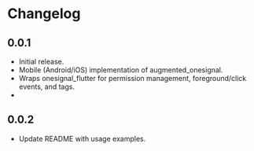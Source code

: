 # Changelog

## 0.0.1

- Initial release.
- Mobile (Android/iOS) implementation of augmented_onesignal.
- Wraps onesignal_flutter for permission management, foreground/click events, and tags.
- 
## 0.0.2

- Update README with usage examples.